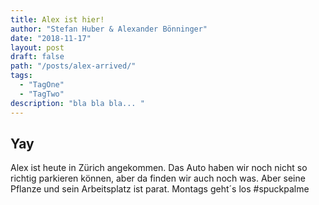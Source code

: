```yaml
---
title: Alex ist hier!
author: "Stefan Huber & Alexander Bönninger"
date: "2018-11-17"
layout: post
draft: false
path: "/posts/alex-arrived/"
tags:
  - "TagOne"
  - "TagTwo"
description: "bla bla bla... "
---
```



## Yay
Alex ist heute in Zürich angekommen. Das Auto haben wir noch nicht so richtig parkieren können, aber da finden wir auch noch was. Aber seine Pflanze und sein Arbeitsplatz ist parat. Montags geht´s los #spuckpalme


